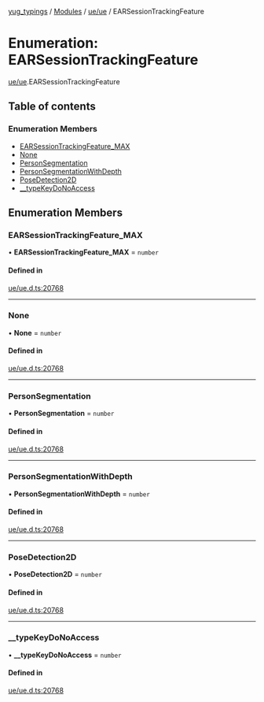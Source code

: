 [yug_typings](../README.md) / [Modules](../modules.md) / [ue/ue](../modules/ue_ue.md) / EARSessionTrackingFeature

# Enumeration: EARSessionTrackingFeature

[ue/ue](../modules/ue_ue.md).EARSessionTrackingFeature

## Table of contents

### Enumeration Members

- [EARSessionTrackingFeature\_MAX](ue_ue.EARSessionTrackingFeature.md#earsessiontrackingfeature_max)
- [None](ue_ue.EARSessionTrackingFeature.md#none)
- [PersonSegmentation](ue_ue.EARSessionTrackingFeature.md#personsegmentation)
- [PersonSegmentationWithDepth](ue_ue.EARSessionTrackingFeature.md#personsegmentationwithdepth)
- [PoseDetection2D](ue_ue.EARSessionTrackingFeature.md#posedetection2d)
- [\_\_typeKeyDoNoAccess](ue_ue.EARSessionTrackingFeature.md#__typekeydonoaccess)

## Enumeration Members

### EARSessionTrackingFeature\_MAX

• **EARSessionTrackingFeature\_MAX** = `number`

#### Defined in

[ue/ue.d.ts:20768](https://github.com/YugMetaverse/yug_typings/blob/b7d9b19/ue/ue.d.ts#L20768)

___

### None

• **None** = `number`

#### Defined in

[ue/ue.d.ts:20768](https://github.com/YugMetaverse/yug_typings/blob/b7d9b19/ue/ue.d.ts#L20768)

___

### PersonSegmentation

• **PersonSegmentation** = `number`

#### Defined in

[ue/ue.d.ts:20768](https://github.com/YugMetaverse/yug_typings/blob/b7d9b19/ue/ue.d.ts#L20768)

___

### PersonSegmentationWithDepth

• **PersonSegmentationWithDepth** = `number`

#### Defined in

[ue/ue.d.ts:20768](https://github.com/YugMetaverse/yug_typings/blob/b7d9b19/ue/ue.d.ts#L20768)

___

### PoseDetection2D

• **PoseDetection2D** = `number`

#### Defined in

[ue/ue.d.ts:20768](https://github.com/YugMetaverse/yug_typings/blob/b7d9b19/ue/ue.d.ts#L20768)

___

### \_\_typeKeyDoNoAccess

• **\_\_typeKeyDoNoAccess** = `number`

#### Defined in

[ue/ue.d.ts:20768](https://github.com/YugMetaverse/yug_typings/blob/b7d9b19/ue/ue.d.ts#L20768)
